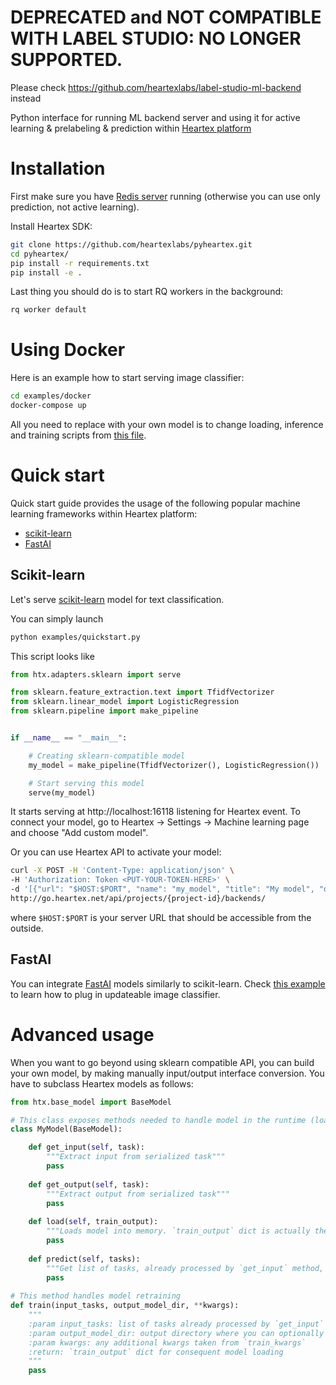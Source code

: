 

# DEPRECATED and NOT COMPATIBLE WITH LABEL STUDIO: NO LONGER SUPPORTED.
Please check https://github.com/heartexlabs/label-studio-ml-backend instead


Python interface for running ML backend server and using it for active learning & prelabeling & prediction within [Heartex platform](https://www.heartex.net)

# Installation

First make sure you have [Redis server](https://redis.io/topics/quickstart) running (otherwise you can use only prediction, not active learning).

Install Heartex SDK:
```bash
git clone https://github.com/heartexlabs/pyheartex.git
cd pyheartex/
pip install -r requirements.txt
pip install -e .
```

Last thing you should do is to start RQ workers in the background:
```bash
rq worker default
```

# Using Docker
Here is an example how to start serving image classifier:
```bash
cd examples/docker
docker-compose up
```
All you need to replace with your own model is to change loading, inference and training scripts from [this file](examples/docker/scripts/image_classifier.py).

# Quick start

Quick start guide provides the usage of the following popular machine learning frameworks within Heartex platform:
- [scikit-learn](#scikit-learn)
- [FastAI](#fastai)


## Scikit-learn
Let's serve [scikit-learn](https://scikit-learn.org/stable/) model for text classification.

You can simply launch
```bash
python examples/quickstart.py
```

This script looks like
```python
from htx.adapters.sklearn import serve

from sklearn.feature_extraction.text import TfidfVectorizer
from sklearn.linear_model import LogisticRegression
from sklearn.pipeline import make_pipeline


if __name__ == "__main__":

    # Creating sklearn-compatible model
    my_model = make_pipeline(TfidfVectorizer(), LogisticRegression())

    # Start serving this model
    serve(my_model)
``` 

It starts serving at http://localhost:16118 listening for Heartex event. 
To connect your model, go to Heartex -> Settings -> Machine learning page and choose "Add custom model".

Or you can use Heartex API to activate your model:
```bash
curl -X POST -H 'Content-Type: application/json' \
-H 'Authorization: Token <PUT-YOUR-TOKEN-HERE>' \
-d '[{"url": "$HOST:$PORT", "name": "my_model", "title": "My model", "description": "My new model deployed on Heartex"}]' \
http://go.heartex.net/api/projects/{project-id}/backends/
```
where `$HOST:$PORT` is your server URL that should be accessible from the outside.

## FastAI
You can integrate [FastAI](https://docs.fast.ai/) models similarly to scikit-learn.
Check [this example](examples/run_fastai_image_classifier.py) to learn how to plug in updateable image classifier.

# Advanced usage
When you want to go beyond using sklearn compatible API, you can build your own model, by making manually input/output interface conversion.
You have to subclass Heartex models as follows:
```python
from htx.base_model import BaseModel

# This class exposes methods needed to handle model in the runtime (loading into memory, running predictions)
class MyModel(BaseModel):

    def get_input(self, task):
        """Extract input from serialized task"""
        pass
    
    def get_output(self, task):
        """Extract output from serialized task"""
        pass
        
    def load(self, train_output):
        """Loads model into memory. `train_output` dict is actually the output the `train` method (see below)"""
        pass
        
    def predict(self, tasks):
        """Get list of tasks, already processed by `get_input` method, and returns completions in Heartex format"""
        pass
        
# This method handles model retraining
def train(input_tasks, output_model_dir, **kwargs):
    """
    :param input_tasks: list of tasks already processed by `get_input`
    :param output_model_dir: output directory where you can optionally store model resources
    :param kwargs: any additional kwargs taken from `train_kwargs`
    :return: `train_output` dict for consequent model loading
    """
    pass
```
